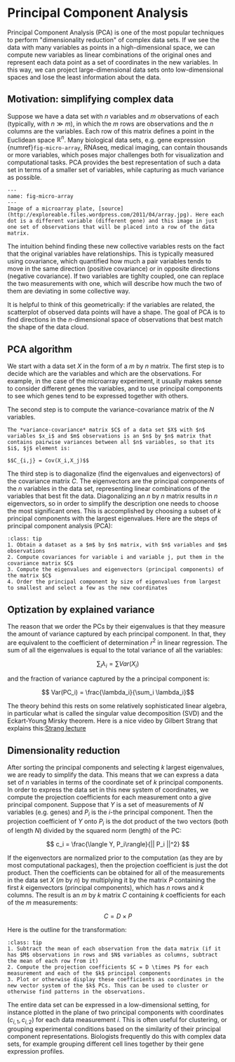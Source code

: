# Principal Component Analysis

Principal Component Analysis (PCA) is one of the most popular techniques to perform "dimensionality reduction" of complex data sets. If we see the data with many variables as points in a high-dimensional space, we can compute new variables as linear combinations of the original ones and represent each data point as a set of coordinates in the new variables. In this way, we can project large-dimensional data sets onto low-dimensional spaces and lose the least information about the data.

## Motivation: simplifying complex data

Suppose we have a data set with $n$ variables and $m$ observations of each (typically, with $n \gg m$), in which the $m$ rows are observations and the $n$ columns are the variables. Each row of this matrix defines a point in the Euclidean space $\mathbb R^n$. Many biological data sets, e.g. gene expression {numref}`fig-micro-array`, RNAseq, medical imaging, can contain thousands or more variables, which poses major challenges both for visualization and computational tasks. PCA provides the best representation of such a data set in terms of a smaller set of variables, while capturing as much variance as possible. 

```{figure} figs/micro_array.jpg
---
name: fig-micro-array
---
Image of a microarray plate, [source](http://exploreable.files.wordpress.com/2011/04/array.jpg). Here each dot is a different variable (different gene) and this image in just one set of observations that will be placed into a row of the data matrix.
```

The intuition behind finding these new collective variables rests on the fact that the original variables have relationships. This is typically measured using covariance, which quantified how much a pair variables tends to move in the same direction (positive covariance) or in opposite directions (negative covariance). If two variables are tighlty coupled, one can replace the two measurements with one, which will describe how much the two of them are deviating in some collective way. 

It is helpful to think of this geometrically: if the variables are related, the scatterplot of observed data points will have a shape. The goal of PCA is to find directions in the $n$-dimensional space of observations that best match the shape of the data cloud.


## PCA algorithm

We start with a data set $X$ in the form of a $m$ by $n$ matrix. The first step is to decide which are the variables and which are the observations. For example, in the case of the microarray experiment, it usually makes sense to consider different genes the variables, and to use principal components to see which genes tend to be expressed together with others.


The second step is to compute the variance-covariance matrix of the $N$ variables. 

```{admonition} Definition
The *variance-covariance* matrix $C$ of a data set $X$ with $n$ variables $x_i$ and $m$ observations is an $n$ by $n$ matrix that contains pairwise variances between all $n$ variables, so that its $i$, $j$ element is:

$$C_{i,j} = Cov(X_i,X_j)$$

```
The third step is to diagonalize (find the eigenvalues and eigenvectors) of the covariance matrix $C$. The eigenvectors are the principal components of the $n$ variables in the data set, representing linear combinations of the variables that best fit the data. Diagonalizing an $n$ by $n$ matrix results in $n$ eigenvectors, so in order to simplify the description one needs to choose the most significant ones. This is accomplished by choosing a subset of $k$ principal components with the largest eigenvalues. Here are the steps of principal component analysis (PCA):

```{admonition} PCA algorithm
:class: tip
1. Obtain a dataset as a $m$ by $n$ matrix, with $n$ variables and $m$ observations
2. Compute covariances for variable i and variable j, put them in the covariance matrix $C$
3. Compute the eigenvalues and eigenvectors (principal components) of the matrix $C$
4. Order the principal component by size of eigenvalues from largest to smallest and select a few as the new coordinates
```

## Optization by explained variance

The reason that we order the PCs by their eigenvalues is that they measure the amount of variance captured by each principal component. In that, they are equivalent to the coefficient of determination $r^2$  in linear regression. The sum of all the eigenvalues is equal to the total variance of all the variables:

$$ \sum_i \lambda_i = \sum Var(X_i)$$

and the fraction of variance captured by the a principal component is:

$$ Var(PC_i) = \frac{\lambda_i}{\sum_i \lambda_i}$$

The theory behind this rests on some relatively sophisticated linear algebra, in particular what is called the singular value decomposition (SVD) and the Eckart-Young Mirsky theorem. Here is a nice video by Gilbert Strang that explains this:[Strang lecture](https://www.youtube.com/watch?v=Y4f7K9XF04k)


## Dimensionality reduction

After sorting the principal components and selecting $k$ largest eigenvalues, we are ready to simplify the data. This means that we can express a data set of $n$ variables in terms of the coordinate set of $k$ principal components. In order to express the data set in this new system of coordinates, we compute the projection coefficients for each measurement onto a give principal component. Suppose that $Y$ is a set of measurements of $N$ variables (e.g. genes) and $P_i$ is the $i$-the principal component. Then the projection coefficient of $Y$ onto $P_i$ is the dot product of the two vectors (both of length $N$) divided by the squared norm (length) of the PC:

$$ c_i = \frac{\langle Y, P_i\rangle}{|| P_i ||^2} $$

If the eigenvectors are normalized prior to the computation (as they are by most computational packages), then the projection coefficient is just the dot product. Then the coefficients can be obtained for all of the measurements in the data set $X$ ($m$ by $n$) by multiplying it by the matrix $P$ containing the first $k$ eigenvectors (principal components), which has $n$ rows and $k$ columns. The result is an $m$ by $k$ matrix $C$ containing $k$ coefficients for each of the $m$ measurements:

$$
C = D \times P
$$


Here is the outline for the transformation:
```{admonition} Dimensionality reduction
:class: tip
1. Subtract the mean of each observation from the data matrix (if it has $M$ observations in rows and $N$ variables as columns, subtract the mean of each row from it)
2. Compute the projection coefficients $C = D \times P$ for each measurement and each of the $k$ principal components
3. Plot or otherwise display these coefficients as coordinates in the new vector system of the $k$ PCs. This can be used to cluster or otherwise find patterns in the observations.
```


The entire data set can be expressed in a low-dimensional setting, for instance plotted in the plane of two principal components with coordinates $(c_{i,1}, c_{i,2})$ for each data measurement $i$. This is often useful for clustering, or grouping experimental conditions based on the similarity of their principal component representations. Biologists frequently do this with complex data sets, for example grouping different cell lines together by their gene expression profiles.


